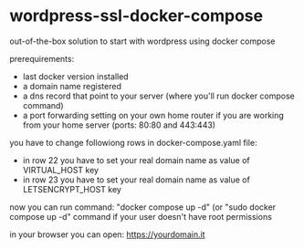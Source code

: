 # wordpress-ssl-docker-compose
out-of-the-box solution to start with wordpress using docker compose

prerequirements:
- last docker version installed
- a domain name registered
- a dns record that point to your server (where you'll run docker compose command)
- a port forwarding setting on your own home router if you are working from your home server (ports: 80:80 and 443:443)

you have to change followiong rows in docker-compose.yaml file:
- in row 22 you have to set your real domain name as value of VIRTUAL_HOST key
- in row 23 you have to set your real domain name as value of LETSENCRYPT_HOST key


now you can run command: "docker compose up -d" (or "sudo docker compose up -d" command if your user doesn't have root permissions

in your browser you can open: https://yourdomain.it
